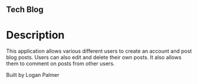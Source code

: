 ## Tech Blog

# Description

This application allows various different users to create an account and post blog posts. Users can also edit and delete their own posts. It also allows them to comment on posts from other users.

Built by Logan Palmer